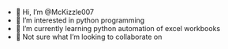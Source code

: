- 👋 Hi, I’m @McKizzle007
- 👀 I’m interested in python programming
- 🌱 I’m currently learning python automation of excel workbooks
- 💞️ Not sure what I’m looking to collaborate on


<!---
McKizzle007/McKizzle007 is a ✨ special ✨ repository because its `README.md` (this file) appears on your GitHub profile.
You can click the Preview link to take a look at your changes.
--->
